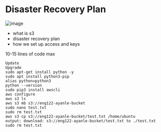 # Disaster Recovery Plan


![image](https://user-images.githubusercontent.com/104793540/186161098-123115d9-f9c0-42f9-b0cc-7b7b7fc4b69d.png)

- what is s3
- disaster recovery plan 
- how we set up access and keys

10-15 lines of code max

```
Update
Upgrade
sudo apt-get install python -y
sudo apt install python3-pip
alias python=python3
python --version
sudo pip3 install awscli
aws configure
aws s3 ls
aws s3 mb s3://eng122-ayanle-bucket
sudo nano test.txt
sudo rm test.txt
aws s3 cp s3://eng122-ayanle-bucket/test.txt /home/ubuntu
output: download: s3://eng122-ayanle-bucket/test.txt to ./test.txt
sudo rm test.txt
```
